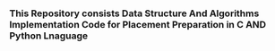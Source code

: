 ### This Repository consists Data Structure And Algorithms Implementation Code for Placement Preparation in C AND Python Lnaguage

